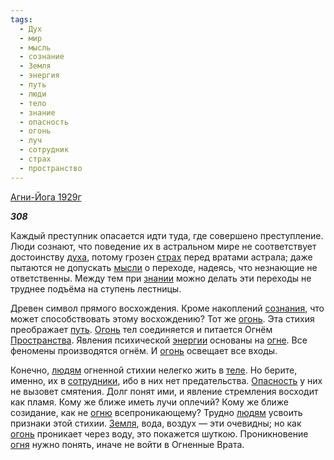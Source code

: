 ```yaml
---
tags:
  - Дух
  - мир
  - мысль
  - сознание
  - Земля
  - энергия
  - путь
  - люди
  - тело
  - знание
  - опасность
  - огонь
  - луч
  - сотрудник
  - страх
  - пространство
---
```

[Агни-Йога 1929г](https://127.0.0.1:4002/agni/1929)

___308___

Каждый преступник опасается идти туда, где совершено преступление. Люди сознают, что поведение их в астральном мире не соответствует достоинству [духа](../../../tags/#Дух), потому грозен [страх](../../../tags/#страх) перед вратами астрала; даже пытаются не допускать [мысли](../../../tags/#мысль) о переходе, надеясь, что незнающие не ответственны. Между тем при [знании](../../../tags/#[знание](../../../tags/#знание)) можно делать эти переходы не труднее подъёма на ступень лестницы.   

Древен символ прямого восхождения. Кроме накоплений [сознания](../../../tags/#сознание), что может способствовать этому восхождению? Тот же [огонь](../../../tags/#огонь). Эта стихия преображает [путь](../../../tags/#путь). [Огонь](../../../tags/#огонь) тел соединяется и питается Огнём [Пространства](../../../tags/#пространство). Явления психической [энергии](../../../tags/#энергия) основаны на [огне](../../../tags/#огонь). Все феномены производятся огнём. И [огонь](../../../tags/#огонь) освещает все входы.   

Конечно, [людям](../../../tags/#люди) огненной стихии нелегко жить в [теле](../../../tags/#тело). Но берите, именно, их в [сотрудники](../../../tags/#сотрудник), ибо в них нет предательства. [Опасность](../../../tags/#опасность) у них не вызовет смятения. Долг понят ими, и явление стремления восходит как пламя. Кому же ближе иметь лучи оплечий? Кому же ближе созидание, как не [огню](../../../tags/#огонь) всепроникающему? Трудно [людям](../../../tags/#люди) усвоить признаки этой стихии. [Земля](../../../tags/#Земля), вода, воздух — эти очевидны; но как [огонь](../../../tags/#огонь) проникает через воду, это покажется шуткою. Проникновение [огня](../../../tags/#огонь) нужно понять, иначе не войти в Огненные Врата.